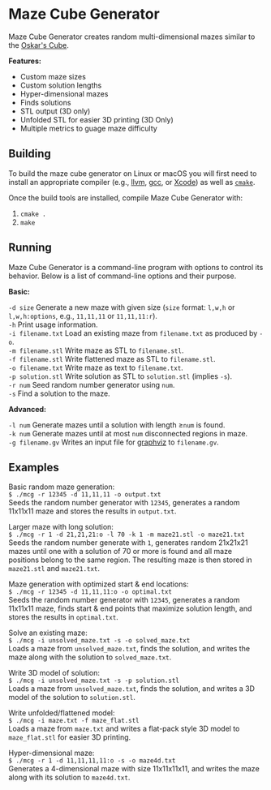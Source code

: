 # Maze Cube Generator

Maze Cube Generator creates random multi-dimensional mazes similar to the
[Oskar's Cube](https://oskarvandeventer.nl/bitsandpieces.html).

**Features:**
 * Custom maze sizes
 * Custom solution lengths
 * Hyper-dimensional mazes
 * Finds solutions
 * STL output (3D only)
 * Unfolded STL for easier 3D printing (3D Only)
 * Multiple metrics to guage maze difficulty

## Building
To build the maze cube generator on Linux or macOS you will first need to
install an appropriate compiler (e.g., [llvm](https://llvm.org/), [gcc](https://gcc.gnu.org/), or [Xcode](https://developer.apple.com/xcode/)) as well as [`cmake`](https://cmake.org/).

Once the build tools are installed, compile Maze Cube Generator with:
 1. `cmake .`
 2. `make`

## Running
Maze Cube Generator is a command-line program with options to control its
behavior.  Below is a list of command-line options and their purpose.

**Basic:**

`-d size` Generate a new maze with given size (`size` format: `l,w,h` or `l,w,h:options`, e.g., `11,11,11` or `11,11,11:r`).<br/>
`-h` Print usage information.<br/>
`-i filename.txt` Load an existing maze from `filename.txt` as produced by `-o`.<br/>
`-m filename.stl` Write maze as STL to `filename.stl`.<br/>
`-f filename.stl` Write flattened maze as STL to `filename.stl`.<br/>
`-o filename.txt` Write maze as text to `filename.txt`.<br/>
`-p solution.stl` Write solution as STL to `solution.stl` (implies `-s`).<br/>
`-r num` Seed random number generator using `num`.<br/>
`-s` Find a solution to the maze.<br/>

**Advanced:**

`-l num` Generate mazes until a solution with length &geq;`num` is found.<br/>
`-k num` Generate mazes until at most `num` disconnected regions in maze.<br/>
`-g filename.gv` Writes an input file for [graphviz](https://graphviz.org/) to `filename.gv`.

## Examples
Basic random maze generation:<br/>
`$ ./mcg -r 12345 -d 11,11,11 -o output.txt`<br/>
Seeds the random number generator with `12345`, generates a random 11x11x11 maze and stores the results in `output.txt`.

Larger maze with long solution:<br/>
`$ ./mcg -r 1 -d 21,21,21:o -l 70 -k 1 -m maze21.stl -o maze21.txt`<br/>
Seeds the random number generate with `1`, generates random 21x21x21 mazes
until one with a solution of 70 or more is found and all maze positions belong
to the same region.  The resulting maze is then stored in `maze21.stl` and
`maze21.txt`.

Maze generation with optimized start & end locations:<br/>
`$ ./mcg -r 12345 -d 11,11,11:o -o optimal.txt`<br/>
Seeds the random number generator with `12345`, generates a random 11x11x11 maze, finds start & end points that maximize solution length, and stores the results in `optimal.txt`.

Solve an existing maze:<br/>
`$ ./mcg -i unsolved_maze.txt -s -o solved_maze.txt`<br/>
Loads a maze from `unsolved_maze.txt`, finds the solution, and writes the maze
along with the solution to `solved_maze.txt`.

Write 3D model of solution:<br/>
`$ ./mcg -i unsolved_maze.txt -s -p solution.stl`<br/>
Loads a maze from `unsolved_maze.txt`, finds the solution, and writes a 3D
model of the solution to `solution.stl`.

Write unfolded/flattened model:<br/>
`$ ./mcg -i maze.txt -f maze_flat.stl`<br/>
Loads a maze from `maze.txt` and writes a flat-pack style 3D model to
`maze_flat.stl` for easier 3D printing.

Hyper-dimensional maze:<br/>
`$ ./mcg -r 1 -d 11,11,11,11:o -s -o maze4d.txt`<br/>
Generates a 4-dimensional maze with size 11x11x11x11, and writes the maze
along with its solution to `maze4d.txt`.
